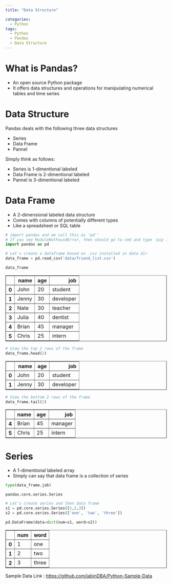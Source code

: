 ```yaml
---
title: "Data Structure"

categories:
  - Python
tags:
  - Python
  - Pandas
  - Data Structure
---
```


# What is Pandas?

- An open source Python package
- It offers data structures and operations for manipulating numerical tables and time series

# Data Structure

Pandas deals with the following three data structures
- Series
- Data Frame
- Pannel

Simply think as follows:
- Series is 1-dimentional labeled
- Data Frame is 2-dimentional labeled
- Pannel is 3-dimentional labeled

# Data Frame

- A 2-dimensional labeled data structure
- Comes with columns of potentially different types
- Like a spreadsheet or SQL table


```python
# import pandas and we call this as 'pd''
# If you see ModuleNotFoundError, then should go to cmd and type 'pip install pandas'
import pandas as pd
```


```python
# Let's create a dataframe based on .csv installed in data dir
data_frame = pd.read_csv('data/friend_list.csv')
```


```python
data_frame
```




<div>
<style scoped>
    .dataframe tbody tr th:only-of-type {
        vertical-align: middle;
    }

    .dataframe tbody tr th {
        vertical-align: top;
    }

    .dataframe thead th {
        text-align: right;
    }
</style>
<table border="1" class="dataframe">
  <thead>
    <tr style="text-align: right;">
      <th></th>
      <th>name</th>
      <th>age</th>
      <th>job</th>
    </tr>
  </thead>
  <tbody>
    <tr>
      <th>0</th>
      <td>John</td>
      <td>20</td>
      <td>student</td>
    </tr>
    <tr>
      <th>1</th>
      <td>Jenny</td>
      <td>30</td>
      <td>developer</td>
    </tr>
    <tr>
      <th>2</th>
      <td>Nate</td>
      <td>30</td>
      <td>teacher</td>
    </tr>
    <tr>
      <th>3</th>
      <td>Julia</td>
      <td>40</td>
      <td>dentist</td>
    </tr>
    <tr>
      <th>4</th>
      <td>Brian</td>
      <td>45</td>
      <td>manager</td>
    </tr>
    <tr>
      <th>5</th>
      <td>Chris</td>
      <td>25</td>
      <td>intern</td>
    </tr>
  </tbody>
</table>
</div>




```python
# View the top 2 rows of the frame
data_frame.head(2)
```




<div>
<style scoped>
    .dataframe tbody tr th:only-of-type {
        vertical-align: middle;
    }

    .dataframe tbody tr th {
        vertical-align: top;
    }

    .dataframe thead th {
        text-align: right;
    }
</style>
<table border="1" class="dataframe">
  <thead>
    <tr style="text-align: right;">
      <th></th>
      <th>name</th>
      <th>age</th>
      <th>job</th>
    </tr>
  </thead>
  <tbody>
    <tr>
      <th>0</th>
      <td>John</td>
      <td>20</td>
      <td>student</td>
    </tr>
    <tr>
      <th>1</th>
      <td>Jenny</td>
      <td>30</td>
      <td>developer</td>
    </tr>
  </tbody>
</table>
</div>




```python
# View the bottom 2 rows of the frame
data_frame.tail(2)
```




<div>
<style scoped>
    .dataframe tbody tr th:only-of-type {
        vertical-align: middle;
    }

    .dataframe tbody tr th {
        vertical-align: top;
    }

    .dataframe thead th {
        text-align: right;
    }
</style>
<table border="1" class="dataframe">
  <thead>
    <tr style="text-align: right;">
      <th></th>
      <th>name</th>
      <th>age</th>
      <th>job</th>
    </tr>
  </thead>
  <tbody>
    <tr>
      <th>4</th>
      <td>Brian</td>
      <td>45</td>
      <td>manager</td>
    </tr>
    <tr>
      <th>5</th>
      <td>Chris</td>
      <td>25</td>
      <td>intern</td>
    </tr>
  </tbody>
</table>
</div>



# Series

- A 1-dimentional labeled array
- Simply can say that data frame is a collection of series


```python
type(data_frame.job)
```




    pandas.core.series.Series




```python
# Let's create series and then data frame
s1 = pd.core.series.Series([1,2,3])
s2 = pd.core.series.Series(['one', 'two', 'three'])

pd.DataFrame(data=dict(num=s1, word=s2))
```




<div>
<style scoped>
    .dataframe tbody tr th:only-of-type {
        vertical-align: middle;
    }

    .dataframe tbody tr th {
        vertical-align: top;
    }

    .dataframe thead th {
        text-align: right;
    }
</style>
<table border="1" class="dataframe">
  <thead>
    <tr style="text-align: right;">
      <th></th>
      <th>num</th>
      <th>word</th>
    </tr>
  </thead>
  <tbody>
    <tr>
      <th>0</th>
      <td>1</td>
      <td>one</td>
    </tr>
    <tr>
      <th>1</th>
      <td>2</td>
      <td>two</td>
    </tr>
    <tr>
      <th>2</th>
      <td>3</td>
      <td>three</td>
    </tr>
  </tbody>
</table>
</div>



Sample Data Link : https://github.com/jabinDBA/Python-Sample-Data


```python

```
